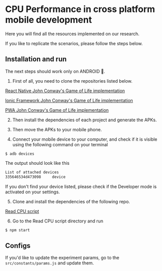 # CPU Performance in cross platform mobile development

Here you will find all the resources implemented on our research.

If you like to replicate the scenarios, please follow the steps below.

## Installation and run

The next steps should work only on ANDROID 📱.

1) First of all, you need to clone the repositories listed below.

[React Native John Conway's Game of Life implementation](https://github.com/radiumrocketapps/RN-Mobile-Performance)

[Ionic Framework John Conway's Game of Life implementation](https://github.com/radiumrocketapps/Ionic-Mobile-Performance)

[PWA John Conway's Game of Life implementation](https://github.com/radiumrocketapps/PWA-Mobile-Performance)

2) Then install the dependencies of each project and generate the APKs.

3) Then move the APKs to your mobile phone.

4) Connect your mobile device to your computer, and check if it is visible using the following command on your terminal

```
$ adb devices
```

The output should look like this

```bash
List of attached devices
335646534d473098     device
```

If you don't find your device listed, please check if the Developer mode is activated on your settings.

5) Clone and install the dependencies of the following repo.

[Read CPU script](https://github.com/radiumrocketapps/read-cpu-script)

6) Go to the Read CPU script directory and run

``` bash
$ npm start
```

## Configs

If you'd like to update the experiment params, go to the `src/constants/params.js` and update them.
